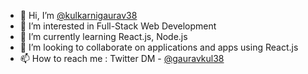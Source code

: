 - 👋 Hi, I’m [@kulkarnigaurav38](https://github.com/kulkarnigaurav38)
- 👀 I’m interested in Full-Stack Web Development
- 🌱 I’m currently learning React.js, Node.js
- 💞️ I’m looking to collaborate on applications and apps using React.js
- 📫 How to reach me : Twitter DM - [@gauravkul38](https://twitter.com/gauravkul38)

<!---
kulkarnigaurav38/kulkarnigaurav38 is a ✨ special ✨ repository because its `README.md` (this file) appears on your GitHub profile.
You can click the Preview link to take a look at your changes.
--->
